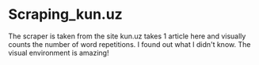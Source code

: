 # Scraping_kun.uz
 The scraper is taken from the site kun.uz ​​takes 1 article here and visually counts the number of word repetitions. I found out what I didn't know. The visual environment is amazing!
